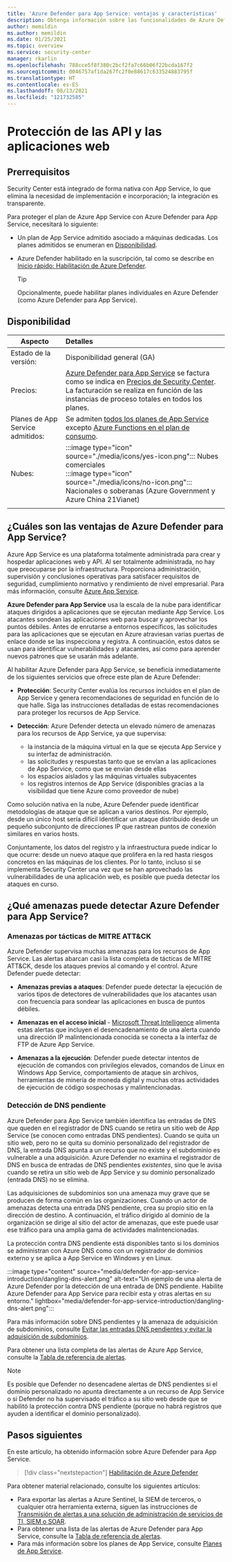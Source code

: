 ```yaml
---
title: 'Azure Defender para App Service: ventajas y características'
description: Obtenga información sobre las funcionalidades de Azure Defender para App Service y cómo habilitarlo en una suscripción.
author: memildin
ms.author: memildin
ms.date: 01/25/2021
ms.topic: overview
ms.service: security-center
manager: rkarlin
ms.openlocfilehash: 788cce5f8f380c2bcf2fa7c66b06f22bcda167f2
ms.sourcegitcommit: 0046757af1da267fc2f0e88617c633524883795f
ms.translationtype: HT
ms.contentlocale: es-ES
ms.lasthandoff: 08/13/2021
ms.locfileid: "121732585"
---
```

# <a name="protect-your-web-apps-and-apis"></a>Protección de las API y las aplicaciones web

## <a name="prerequisites"></a>Prerrequisitos

Security Center está integrado de forma nativa con App Service, lo que elimina la necesidad de implementación e incorporación; la integración es transparente.

Para proteger el plan de Azure App Service con Azure Defender para App Service, necesitará lo siguiente:

- Un plan de App Service admitido asociado a máquinas dedicadas. Los planes admitidos se enumeran en [Disponibilidad](#availability).

- Azure Defender habilitado en la suscripción, tal como se describe en [Inicio rápido: Habilitación de Azure Defender](enable-azure-defender.md).

    > [!TIP]
    > Opcionalmente, puede habilitar planes individuales en Azure Defender (como Azure Defender para App Service).

## <a name="availability"></a>Disponibilidad

| Aspecto                       | Detalles                                                                                                                                                                                        |
|------------------------------|:-----------------------------------------------------------------------------------------------------------------------------------------------------------------------------------------------|
| Estado de la versión:               | Disponibilidad general (GA)                                                                                                                                                                      |
| Precios:                     | [Azure Defender para App Service](azure-defender.md) se factura como se indica en [Precios de Security Center](https://azure.microsoft.com/pricing/details/security-center/).<br>La facturación se realiza en función de las instancias de proceso totales en todos los planes.       |
| Planes de App Service admitidos: | Se admiten [todos los planes de App Service](https://azure.microsoft.com/pricing/details/app-service/plans/) excepto [Azure Functions en el plan de consumo](../azure-functions/functions-scale.md). |
| Nubes:                      | :::image type="icon" source="./media/icons/yes-icon.png"::: Nubes comerciales<br>:::image type="icon" source="./media/icons/no-icon.png"::: Nacionales o soberanas (Azure Government y Azure China 21Vianet)                                                     |
|                              |                                                                                                                                                                                                |

## <a name="what-are-the-benefits-of-azure-defender-for-app-service"></a>¿Cuáles son las ventajas de Azure Defender para App Service?

Azure App Service es una plataforma totalmente administrada para crear y hospedar aplicaciones web y API. Al ser totalmente administrada, no hay que preocuparse por la infraestructura. Proporciona administración, supervisión y conclusiones operativas para satisfacer requisitos de seguridad, cumplimiento normativo y rendimiento de nivel empresarial. Para más información, consulte [Azure App Service](https://azure.microsoft.com/services/app-service/).

**Azure Defender para App Service** usa la escala de la nube para identificar ataques dirigidos a aplicaciones que se ejecutan mediante App Service. Los atacantes sondean las aplicaciones web para buscar y aprovechar los puntos débiles. Antes de enrutarse a entornos específicos, las solicitudes para las aplicaciones que se ejecutan en Azure atraviesan varias puertas de enlace donde se las inspecciona y registra. A continuación, estos datos se usan para identificar vulnerabilidades y atacantes, así como para aprender nuevos patrones que se usarán más adelante.

Al habilitar Azure Defender para App Service, se beneficia inmediatamente de los siguientes servicios que ofrece este plan de Azure Defender:

- **Protección**: Security Center evalúa los recursos incluidos en el plan de App Service y genera recomendaciones de seguridad en función de lo que halle. Siga las instrucciones detalladas de estas recomendaciones para proteger los recursos de App Service.

- **Detección**: Azure Defender detecta un elevado número de amenazas para los recursos de App Service, ya que supervisa:
    - la instancia de la máquina virtual en la que se ejecuta App Service y su interfaz de administración.
    - las solicitudes y respuestas tanto que se envían a las aplicaciones de App Service, como que se envían desde ellas
    - los espacios aislados y las máquinas virtuales subyacentes
    - los registros internos de App Service (disponibles gracias a la visibilidad que tiene Azure como proveedor de nube)

Como solución nativa en la nube, Azure Defender puede identificar metodologías de ataque que se aplican a varios destinos. Por ejemplo, desde un único host sería difícil identificar un ataque distribuido desde un pequeño subconjunto de direcciones IP que rastrean puntos de conexión similares en varios hosts.

Conjuntamente, los datos del registro y la infraestructura puede indicar lo que ocurre: desde un nuevo ataque que prolifera en la red hasta riesgos concretos en las máquinas de los clientes. Por lo tanto, incluso si se implementa Security Center una vez que se han aprovechado las vulnerabilidades de una aplicación web, es posible que pueda detectar los ataques en curso.


## <a name="what-threats-can-azure-defender-for-app-service-detect"></a>¿Qué amenazas puede detectar Azure Defender para App Service?

### <a name="threats-by-mitre-attck-tactics"></a>Amenazas por tácticas de MITRE ATT&CK

Azure Defender supervisa muchas amenazas para los recursos de App Service. Las alertas abarcan casi la lista completa de tácticas de MITRE ATT&CK, desde los ataques previos al comando y el control. Azure Defender puede detectar:

- **Amenazas previas a ataques**: Defender puede detectar la ejecución de varios tipos de detectores de vulnerabilidades que los atacantes usan con frecuencia para sondear las aplicaciones en busca de puntos débiles.

- **Amenazas en el acceso inicial** - [Microsoft Threat Intelligence](https://go.microsoft.com/fwlink/?linkid=2128684) alimenta estas alertas que incluyen el desencadenamiento de una alerta cuando una dirección IP malintencionada conocida se conecta a la interfaz de FTP de Azure App Service.

- **Amenazas a la ejecución**: Defender puede detectar intentos de ejecución de comandos con privilegios elevados, comandos de Linux en Windows App Service, comportamiento de ataque sin archivos, herramientas de minería de moneda digital y muchas otras actividades de ejecución de código sospechosas y malintencionadas.

### <a name="dangling-dns-detection"></a>Detección de DNS pendiente

Azure Defender para App Service también identifica las entradas de DNS que queden en el registrador de DNS cuando se retira un sitio web de App Service (se conocen como entradas DNS pendientes). Cuando se quita un sitio web, pero no se quita su dominio personalizado del registrador de DNS, la entrada DNS apunta a un recurso que no existe y el subdominio es vulnerable a una adquisición. Azure Defender no examina el registrador de DNS en busca de entradas de DNS pendientes *existentes*, sino que le avisa cuando se retira un sitio web de App Service y su dominio personalizado (entrada DNS) no se elimina.

Las adquisiciones de subdominios son una amenaza muy grave que se producen de forma común en las organizaciones. Cuando un actor de amenazas detecta una entrada DNS pendiente, crea su propio sitio en la dirección de destino. A continuación, el tráfico dirigido al dominio de la organización se dirige al sitio del actor de amenazas, que este puede usar ese tráfico para una amplia gama de actividades malintencionadas.

La protección contra DNS pendiente está disponibles tanto si los dominios se administran con Azure DNS como con un registrador de dominios externo y se aplica a App Service en Windows y en Linux.

:::image type="content" source="media/defender-for-app-service-introduction/dangling-dns-alert.png" alt-text="Un ejemplo de una alerta de Azure Defender por la detección de una entrada de DNS pendiente. Habilite Azure Defender para App Service para recibir esta y otras alertas en su entorno." lightbox="media/defender-for-app-service-introduction/dangling-dns-alert.png":::

Para más información sobre DNS pendientes y la amenaza de adquisición de subdominios, consulte [Evitar las entradas DNS pendientes y evitar la adquisición de subdominios](../security/fundamentals/subdomain-takeover.md).

Para obtener una lista completa de las alertas de Azure App Service, consulte la [Tabla de referencia de alertas](alerts-reference.md#alerts-azureappserv).

> [!NOTE]
> Es posible que Defender no desencadene alertas de DNS pendientes si el dominio personalizado no apunta directamente a un recurso de App Service o si Defender no ha supervisado el tráfico a su sitio web desde que se habilitó la protección contra DNS pendiente (porque no habrá registros que ayuden a identificar el dominio personalizado).

## <a name="next-steps"></a>Pasos siguientes

En este artículo, ha obtenido información sobre Azure Defender para App Service. 

> [!div class="nextstepaction"]
> [Habilitación de Azure Defender](enable-azure-defender.md)

Para obtener material relacionado, consulte los siguientes artículos: 

- Para exportar las alertas a Azure Sentinel, la SIEM de terceros, o cualquier otra herramienta externa, siguen las instrucciones de [Transmisión de alertas a una solución de administración de servicios de TI, SIEM o SOAR](export-to-siem.md).
- Para obtener una lista de las alertas de Azure Defender para App Service, consulte la [Tabla de referencia de alertas](alerts-reference.md#alerts-azureappserv).
- Para más información sobre los planes de App Service, consulte [Planes de App Service](https://azure.microsoft.com/pricing/details/app-service/plans/).